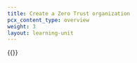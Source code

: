 ```yaml
---
title: Create a Zero Trust organization
pcx_content_type: overview
weight: 3
layout: learning-unit
---
```


{{<render file="zero-trust/_create-zero-trust-org.md">}}
